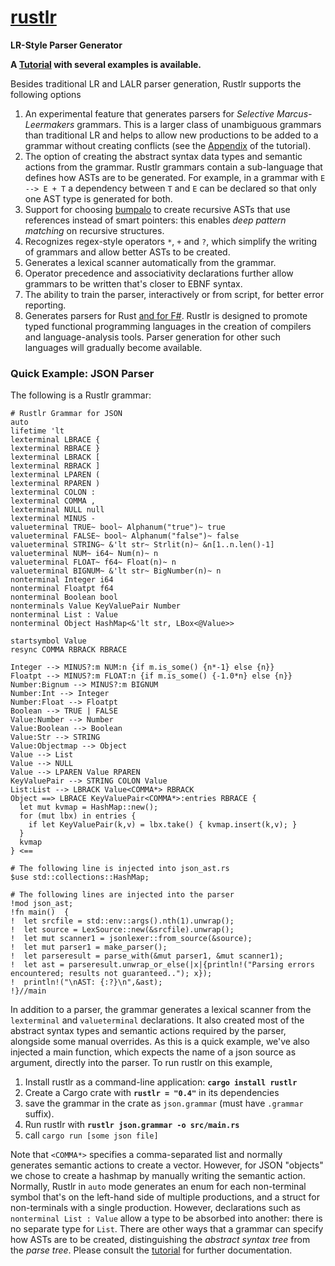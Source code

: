 # **[rustlr](https://docs.rs/rustlr/latest/rustlr/index.html)**
**LR-Style Parser Generator**

**A [Tutorial](https://cs.hofstra.edu/~cscccl/rustlr_project/) with several examples is available.**

Besides traditional LR and LALR parser generation, Rustlr supports the following
options

1. An experimental feature that generates parsers for *Selective Marcus-Leermakers* grammars.  This is a larger class of unambiguous grammars than traditional LR and helps to allow new productions to be added to a grammar without
creating conflicts (see the [Appendix](https://cs.hofstra.edu/~cscccl/rustlr_project/appendix.html) of the tutorial).
2. The option of creating the abstract syntax data types and semantic actions from the grammar. Rustlr grammars contain a sub-language that defines how ASTs are
to be generated.  For example, in a grammar with `E --> E + T` a dependency
between `T` and `E` can be declared so that only one AST type is generated for both.
3. Support for choosing [bumpalo](https://docs.rs/bumpalo/latest/bumpalo/index.html) to create recursive ASTs that use references instead of smart pointers: this
enables *deep pattern matching* on recursive structures.
4. Recognizes regex-style operators `*`, `+` and `?`, which simplify
the writing of grammars and allow better ASTs to be created.
5. Generates a lexical scanner automatically from the grammar.
6. Operator precedence and associativity declarations further allow grammars
to be written that's closer to EBNF syntax.
7. The ability to train the parser, interactively or from script, for better error reporting.
8. Generates parsers for Rust [and for F\#](https://github.com/chuckcscccl/Fussless).  Rustlr is designed to promote typed functional programming languages in the creation of compilers and
language-analysis tools.  Parser generation for other such languages will
gradually become available.

<p>


### Quick Example: JSON Parser

The following is a Rustlr grammar:
```
# Rustlr Grammar for JSON
auto
lifetime 'lt
lexterminal LBRACE {
lexterminal RBRACE }
lexterminal LBRACK [
lexterminal RBRACK ]
lexterminal LPAREN (
lexterminal RPAREN )
lexterminal COLON :
lexterminal COMMA ,
lexterminal NULL null
lexterminal MINUS -
valueterminal TRUE~ bool~ Alphanum("true")~ true
valueterminal FALSE~ bool~ Alphanum("false")~ false
valueterminal STRING~ &'lt str~ Strlit(n)~ &n[1..n.len()-1]
valueterminal NUM~ i64~ Num(n)~ n
valueterminal FLOAT~ f64~ Float(n)~ n
valueterminal BIGNUM~ &'lt str~ BigNumber(n)~ n
nonterminal Integer i64
nonterminal Floatpt f64
nonterminal Boolean bool
nonterminals Value KeyValuePair Number
nonterminal List : Value
nonterminal Object HashMap<&'lt str, LBox<@Value>>

startsymbol Value
resync COMMA RBRACK RBRACE

Integer --> MINUS?:m NUM:n {if m.is_some() {n*-1} else {n}}
Floatpt --> MINUS?:m FLOAT:n {if m.is_some() {-1.0*n} else {n}}
Number:Bignum --> MINUS?:m BIGNUM
Number:Int --> Integer
Number:Float --> Floatpt
Boolean --> TRUE | FALSE
Value:Number --> Number
Value:Boolean --> Boolean
Value:Str --> STRING
Value:Objectmap --> Object
Value --> List
Value --> NULL
Value --> LPAREN Value RPAREN
KeyValuePair --> STRING COLON Value
List:List --> LBRACK Value<COMMA*> RBRACK
Object ==> LBRACE KeyValuePair<COMMA*>:entries RBRACE {
  let mut kvmap = HashMap::new();
  for (mut lbx) in entries {
    if let KeyValuePair(k,v) = lbx.take() { kvmap.insert(k,v); }
  }
  kvmap
} <==

# The following line is injected into json_ast.rs
$use std::collections::HashMap;

# The following lines are injected into the parser
!mod json_ast;
!fn main()  {
!  let srcfile = std::env::args().nth(1).unwrap();
!  let source = LexSource::new(&srcfile).unwrap();
!  let mut scanner1 = jsonlexer::from_source(&source);
!  let mut parser1 = make_parser();
!  let parseresult = parse_with(&mut parser1, &mut scanner1);
!  let ast = parseresult.unwrap_or_else(|x|{println!("Parsing errors encountered; results not guaranteed.."); x});
!  println!("\nAST: {:?}\n",&ast);
!}//main
```
In addition to a parser, the grammar generates a lexical scanner from the `lexterminal` and `valueterminal` declarations.  It also created most of the
abstract syntax types and semantic actions required by the parser, alongside
some manual overrides. As this is a quick example, we've also injected a main
function, which expects the name of a json source as argument, directly into
the parser.  To run rustlr on this example,

  1. Install rustlr as a command-line application: **`cargo install rustlr`**
  2. Create a Cargo crate with **`rustlr = "0.4"`** in its dependencies
  3. save the grammar in the crate as `json.grammar` (must have `.grammar`
     suffix).
  4. Run rustlr with **`rustlr json.grammar -o src/main.rs`**
  5. call `cargo run [some json file]`

Note that `<COMMA*>` specifies a comma-separated list and normally generates
semantic actions to create
a vector.  However, for JSON "objects" we chose to create a hashmap
by manually writing the semantic action.  Normally, Rustlr in `auto` mode
generates an enum for each non-terminal symbol that's on the left-hand side
of multiple productions, and a struct for non-terminals with a single
production.  However, declarations such as `nonterminal List : Value` allow
a type to be absorbed into another: there is no separate type for
`List`.  There are other ways that a grammar can specify how ASTs are to be
created, distinguishing the *abstract syntax tree* from the *parse tree*.
Please consult the [tutorial](https://cs.hofstra.edu/~cscccl/rustlr_project/)
for further documentation.



[1]:https://docs.rs/rustlr/latest/rustlr/lexer_interface/struct.StrTokenizer.html
[2]:https://docs.rs/rustlr/latest/rustlr/generic_absyn/struct.LBox.html
[3]:https://docs.rs/rustlr/latest/rustlr/generic_absyn/struct.LRc.html
[4]:https://docs.rs/rustlr/latest/rustlr/zc_parser/struct.ZCParser.html#method.lbx
[5]:https://docs.rs/rustlr/latest/rustlr/zc_parser/struct.StackedItem.html#method.lbox
[sitem]:https://docs.rs/rustlr/latest/rustlr/zc_parser/struct.StackedItem.html
[chap1]:https://cs.hofstra.edu/~cscccl/rustlr_project/chapter1.html
[lexsource]:https://docs.rs/rustlr/latest/rustlr/lexer_interface/struct.LexSource.html
[drs]:https://docs.rs/rustlr/latest/rustlr/index.html
[tktrait]:https://docs.rs/rustlr/latest/rustlr/lexer_interface/trait.Tokenizer.html
[tt]:https://docs.rs/rustlr/latest/rustlr/lexer_interface/struct.TerminalToken.html
[rtk]:https://docs.rs/rustlr/latest/rustlr/lexer_interface/enum.RawToken.html
[fromraw]:https://docs.rs/rustlr/latest/rustlr/lexer_interface/struct.TerminalToken.html#method.from_raw
[nextsymfun]:https://docs.rs/rustlr/latest/rustlr/lexer_interface/trait.Tokenizer.html#tymethod.nextsym
[zcp]:https://docs.rs/rustlr/latest/rustlr/zc_parser/struct.ZCParser.html
[ttnew]:https://docs.rs/rustlr/latest/rustlr/lexer_interface/struct.TerminalToken.html#method.new
